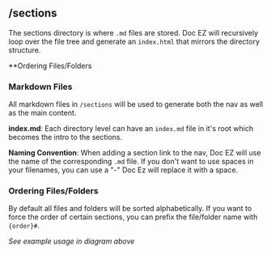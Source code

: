 ## /sections
The sections directory is where `.md` files are stored. Doc EZ will recursively loop over the file tree and generate an `index.html` that mirrors the directory structure.

**Ordering Files/Folders

### Markdown Files
All markdown files in `/sections` will be used to generate both the nav as well as the main content.

**index.md**: Each directory level can have an `index.md` file in it's root which becomes the intro to the sections.

**Naming Convention**: When adding a section link to the nav, Doc EZ will use the name of the corresponding `.md` file. If you don't want to use spaces in your filenames, you can use a "-" Doc Ez will replace it with a space.

### Ordering Files/Folders
By default all files and folders will be sorted alphabetically. If you want to force the order of certain sections, you can prefix the file/folder name with `{order}#`. 

_See example usage in diagram above_

